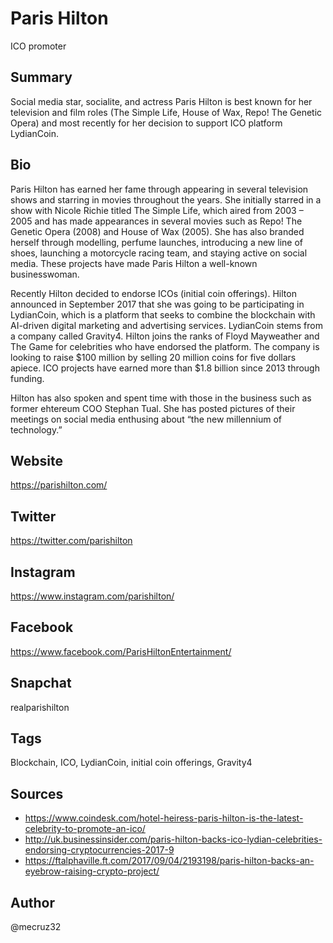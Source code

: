 # Paris Hilton
ICO promoter

## Summary
Social media star, socialite, and actress Paris Hilton is best known for her television and film roles (The Simple Life, House of Wax, Repo! The Genetic Opera) and most recently for her decision to support ICO platform LydianCoin. 

## Bio
Paris Hilton has earned her fame through appearing in several television shows and starring in movies throughout the years. She initially starred in a show with Nicole Richie titled The Simple Life, which aired from 2003 – 2005 and has made appearances in several movies such as Repo! The Genetic Opera (2008) and House of Wax (2005). She has also branded herself through modelling, perfume launches, introducing a new line of shoes, launching a motorcycle racing team, and staying active on social media. These projects have made Paris Hilton a well-known businesswoman.

Recently Hilton decided to endorse ICOs (initial coin offerings). Hilton announced in September 2017 that she was going to be participating in LydianCoin, which is a platform that seeks to combine the blockchain with AI-driven digital marketing and advertising services. LydianCoin stems from a company called Gravity4. Hilton joins the ranks of Floyd Mayweather and The Game for celebrities who have endorsed the platform. The company is looking to raise $100 million by selling 20 million coins for five dollars apiece. ICO projects have earned more than $1.8 billion since 2013 through funding.

Hilton has also spoken and spent time with those in the business such as former ehtereum COO Stephan Tual. She has posted pictures of their meetings on social media enthusing about “the new millennium of technology.”


## Website
https://parishilton.com/

## Twitter
https://twitter.com/parishilton

## Instagram
https://www.instagram.com/parishilton/

## Facebook
https://www.facebook.com/ParisHiltonEntertainment/

## Snapchat
realparishilton

## Tags
Blockchain, ICO, LydianCoin, initial coin offerings, Gravity4

## Sources
* https://www.coindesk.com/hotel-heiress-paris-hilton-is-the-latest-celebrity-to-promote-an-ico/
* http://uk.businessinsider.com/paris-hilton-backs-ico-lydian-celebrities-endorsing-cryptocurrencies-2017-9
* https://ftalphaville.ft.com/2017/09/04/2193198/paris-hilton-backs-an-eyebrow-raising-crypto-project/

## Author
@mecruz32
